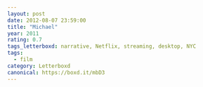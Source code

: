 ```yaml
---
layout: post 
date: 2012-08-07 23:59:00
title: "Michael"
year: 2011
rating: 0.7
tags_letterboxd: narrative, Netflix, streaming, desktop, NYC
tags:
  - film
category: Letterboxd
canonical: https://boxd.it/mbD3
---
```

